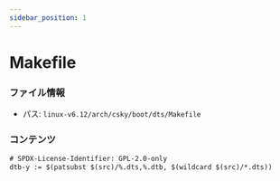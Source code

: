 ```yaml
---
sidebar_position: 1
---
```

# Makefile

### ファイル情報

- パス: `linux-v6.12/arch/csky/boot/dts/Makefile`

### コンテンツ

```txt
# SPDX-License-Identifier: GPL-2.0-only
dtb-y := $(patsubst $(src)/%.dts,%.dtb, $(wildcard $(src)/*.dts))

```
